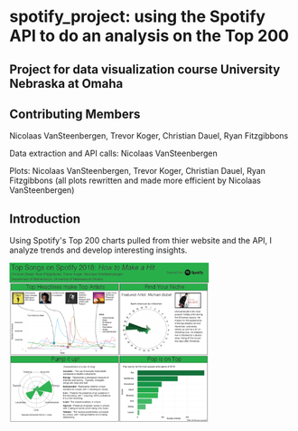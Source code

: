# spotify_project: using the Spotify API to do an analysis on the Top 200

## Project for data visualization course University Nebraska at Omaha

## Contributing Members

Nicolaas VanSteenbergen, Trevor Koger, Christian Dauel, Ryan Fitzgibbons

Data extraction and API calls: Nicolaas VanSteenbergen

Plots: Nicolaas VanSteenbergen, Trevor Koger, Christian Dauel, Ryan Fitzgibbons (all plots rewritten and made more efficient by Nicolaas VanSteenbergen)

## Introduction

Using Spotify's Top 200 charts pulled from thier website and the API, I analyze trends and develop interesting insights.

<img src="poster.png" alt="poster" width="70%" height="70%"/>